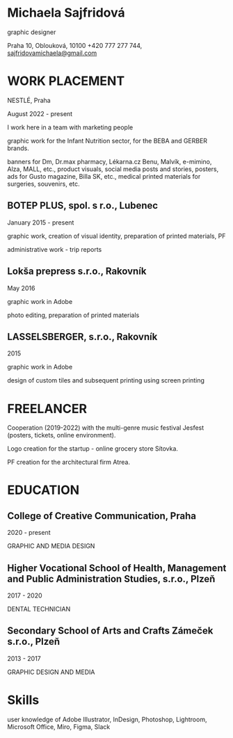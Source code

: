 # Michaela Sajfridová
graphic designer


Praha 10, Oblouková, 10100 
+420 777 277 744, sajfridovamichaela@gmail.com


# WORK PLACEMENT
NESTLÉ, Praha

August  2022 - present

I work here in a team with marketing people

graphic work for the Infant Nutrition sector, for the BEBA and GERBER brands.

banners for Dm, Dr.max pharmacy, Lékarna.cz Benu, Malvík, e-mimino, Alza, MALL, etc., product visuals, social media posts and stories, posters, ads for Gusto magazine, Billa SK, etc., medical printed materials for surgeries, souvenirs, etc. 

## BOTEP PLUS, spol. s r.o., Lubenec
January 2015 - present

graphic work, creation of visual identity, preparation of printed materials, PF

administrative work - trip reports 

## Lokša prepress s.r.o., Rakovník
May 2016 

graphic work in Adobe

photo editing, preparation of printed materials

## LASSELSBERGER, s.r.o., Rakovník
2015

graphic work in Adobe

design of custom tiles and subsequent printing using screen printing

# FREELANCER
Cooperation (2019-2022) with the multi-genre music festival Jesfest (posters, tickets, online environment).

Logo creation for the startup - online grocery store Sítovka.

PF creation for the architectural firm Atrea.

# EDUCATION
## College of Creative Communication, Praha
2020 - present

GRAPHIC AND MEDIA DESIGN

## Higher Vocational School of Health, Management and Public Administration Studies, s.r.o., Plzeň
2017 - 2020

DENTAL TECHNICIAN

## Secondary School of Arts and Crafts Zámeček s.r.o., Plzeň
2013 - 2017

GRAPHIC DESIGN AND MEDIA

# Skills
user knowledge of Adobe Illustrator, InDesign, Photoshop, Lightroom, Microsoft Office, Miro, Figma, Slack

